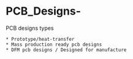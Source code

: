 # PCB_Designs-

PCB designs types

    * Prototype/heat-transfer 
    * Mass production ready pcb designs
    * DFM pcb designs / Designed for manufacture
